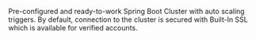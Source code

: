 Pre-configured and ready-to-work Spring Boot Cluster with auto scaling triggers. By default, connection to the cluster is secured with Built-In SSL which is available for verified accounts.
